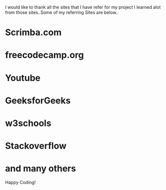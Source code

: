 
I would like to thank all the sites that I have refer for my project
I learned alot from those sites..Some of my referring Sites are below..  


# Scrimba.com
# freecodecamp.org
# Youtube
# GeeksforGeeks
# w3schools
# Stackoverflow
# and many others

Happy Coding!
